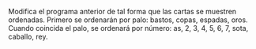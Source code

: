 Modifica el programa anterior de tal forma que las cartas se muestren ordenadas. Primero se ordenarán por palo: bastos, copas, espadas, oros. Cuando coincida el palo, se ordenará por número: as, 2, 3, 4, 5, 6, 7, sota, caballo, rey.